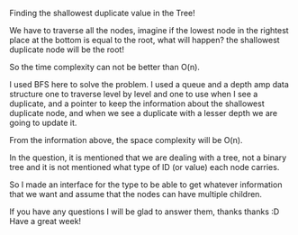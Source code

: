 Finding the shallowest duplicate value in the Tree!

We have to traverse all the nodes, imagine if the lowest node in the rightest place at the bottom is equal to the root, what will happen? the shallowest duplicate node will be the root! 

So the time complexity can not be better than O(n).

I used BFS here to solve the problem. 
I used a queue and a depth amp data structure one to traverse level by level and one to use when I see a duplicate, and a pointer to keep the information about the shallowest duplicate node, and when we see a duplicate with a lesser depth we are going to update it. 

From the information above, the space complexity will be O(n).


In the question, it is mentioned that we are dealing with a tree, not a binary tree and it is not mentioned what type of ID (or value) each node carries.

So I made an interface for the type to be able to get whatever information that we want and assume that the nodes can have multiple children.

If you have any questions I will be glad to answer them, thanks thanks :D Have a great week!
